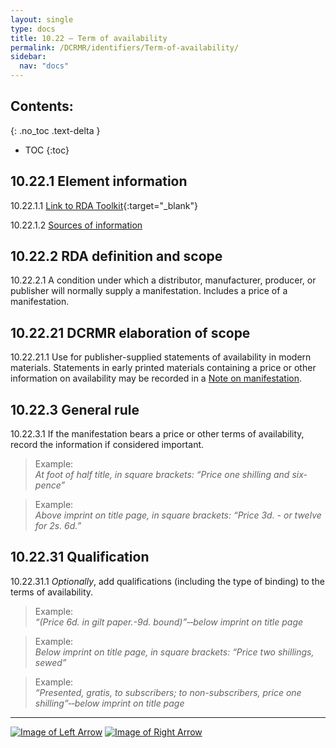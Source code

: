 ```yaml
---
layout: single
type: docs
title: 10.22 — Term of availability
permalink: /DCRMR/identifiers/Term-of-availability/
sidebar:
  nav: "docs"
---
```


## Contents:
{: .no_toc .text-delta }

- TOC
{:toc}

## 10.22.1 Element information

<a name="10.22.1.1">10.22.1.1</a> [Link to RDA Toolkit](https://access.rdatoolkit.org/Content/Index?externalId=en-US_ala-496cc498-87a3-329f-9560-7f16668a6cd5){:target="_blank"}

<a name="10.22.1.2">10.22.1.2</a> [Sources of information](/DCRMR/identifiers/#10011-sources-of-information)

## 10.22.2 RDA definition and scope

<a name="10.22.2.1">10.22.2.1</a> A condition under which a distributor, manufacturer, producer, or publisher will normally supply a manifestation. Includes a price of a manifestation.

## 10.22.21 DCRMR elaboration of scope

<a name="10.22.21.1">10.22.21.1</a> Use for publisher-supplied statements of availability in modern materials. Statements in early printed materials containing a price or other information on availability may be recorded in a [Note on manifestation](/DCRMR/additional-notes/Note-on-manifestation/).

## 10.22.3 General rule

<a name="10.22.3.1">10.22.3.1</a> If the manifestation bears a price or other terms of availability, record the information if considered important. 

>Example:  
><CITE>At foot of half title, in square brackets: “Price one shilling and six-pence”</CITE>

>Example:  
><CITE>Above imprint on title page, in square brackets: “Price 3d. - or twelve for 2s. 6d.”</CITE>

## 10.22.31 Qualification

<a name="10.22.31.1">10.22.31.1</a> *Optionally*, add qualifications (including the type of binding) to the terms of availability.

>Example:  
><CITE>“(Price 6d. in gilt paper.-9d. bound)”&#8208;&#8208;below imprint on title page</CITE>

>Example:  
><CITE>Below imprint on title page, in square brackets: “Price two shillings, sewed”</CITE>

>Example:   
><CITE>“Presented, gratis, to subscribers; to non-subscribers, price one shilling”&#8208;&#8208;below imprint on title page</CITE>

---

[![Image of Left Arrow](https://rbms-bsc.github.io/DCRMR/assets/pictures/navigation/Arrow_Left.png "10.21 — Fingerprint")](/DCRMR/identifiers/Fingerprint/) [![Image of Right Arrow](https://rbms-bsc.github.io/DCRMR/assets/pictures/navigation/Arrow_Right.png "10.23 — Note on identifier for manifestation")](/DCRMR/identifiers/Note-on-identifier-for-manifestation/)
